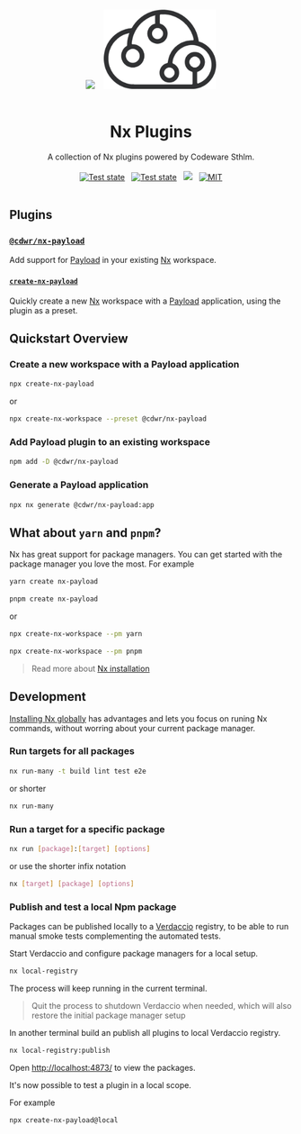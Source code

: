 <p align="center">
  <br />
  <img src="https://raw.githubusercontent.com/nrwl/nx/master/images/nx-logo.png" height="140" />&nbsp;&nbsp;&nbsp;&nbsp;<img width="200" src="./assets/cdwr-cloud.png" alt="codeware sthlm logo">
  <br />
  <br />
</p>

<h1 align='center'>Nx Plugins</h1>

<p align='center'>
  A collection of Nx plugins powered by Codeware Sthlm.
  <br />
  <br />
  <a href="https://github.com/codeware-sthlm/nx-plugins/actions/workflows/release.yml?query=branch:master"><img alt="Test state" src="https://github.com/codeware-sthlm/nx-plugins/actions/workflows/release.yml/badge.svg?branch=master"></a>
  &nbsp;
  <a href="https://github.com/codeware-sthlm/nx-plugins/actions/workflows/ci.yml?query=branch%3Amaster"><img alt="Test state" src="https://github.com/codeware-sthlm/nx-plugins/actions/workflows/ci.yml/badge.svg?branch=master"></a>
  &nbsp;
  <a href="https://codecov.io/gh/codeware-sthlm/nx-plugins"><img src="https://codecov.io/gh/codeware-sthlm/nx-plugins/graph/badge.svg?token=70BMKT2097"/></a>
  &nbsp;
  <a href='https://opensource.org/licenses/MIT'><img src='https://img.shields.io/badge/License-MIT-green.svg' alt='MIT'></a>
  <br />
  <br />
</p>

## Plugins

### [`@cdwr/nx-payload`](packages/nx-payload)

Add support for [Payload](https://payloadcms.com) in your existing [Nx](https://nx.dev) workspace.

#### [`create-nx-payload`](packages/create-nx-payload)

Quickly create a new [Nx](https://nx.dev) workspace with a [Payload](https://payloadcms.com) application, using the plugin as a preset.

## Quickstart Overview

### Create a new workspace with a Payload application

```sh
npx create-nx-payload
```

or

```sh
npx create-nx-workspace --preset @cdwr/nx-payload
```

### Add Payload plugin to an existing workspace

```sh
npm add -D @cdwr/nx-payload
```

### Generate a Payload application

```sh
npx nx generate @cdwr/nx-payload:app
```

## What about `yarn` and `pnpm`?

Nx has great support for package managers. You can get started with the package manager you love the most. For example

```sh
yarn create nx-payload
```

```sh
pnpm create nx-payload
```

or

```sh
npx create-nx-workspace --pm yarn
```

```sh
npx create-nx-workspace --pm pnpm
```

> Read more about [Nx installation](https://nx.dev/getting-started/installation)

## Development

[Installing Nx globally](https://nx.dev/getting-started/installation#installing-nx-globally) has advantages and lets you focus on runing Nx commands, without worring about your current package manager.

### Run targets for all packages

```sh
nx run-many -t build lint test e2e
```

or shorter

```sh
nx run-many
```

### Run a target for a specific package

```sh
nx run [package]:[target] [options]
```

or use the shorter infix notation

```sh
nx [target] [package] [options]
```

### Publish and test a local Npm package

Packages can be published locally to a [Verdaccio](https://verdaccio.org) registry, to be able to run manual smoke tests complementing the automated tests.

Start Verdaccio and configure package managers for a local setup.

```sh
nx local-registry
```

The process will keep running in the current terminal.

> Quit the process to shutdown Verdaccio when needed, which will also restore the initial package manager setup

In another terminal build an publish all plugins to local Verdaccio registry.

```sh
nx local-registry:publish
```

Open <http://localhost:4873/> to view the packages.

It's now possible to test a plugin in a local scope.

For example

```sh
npx create-nx-payload@local
```
